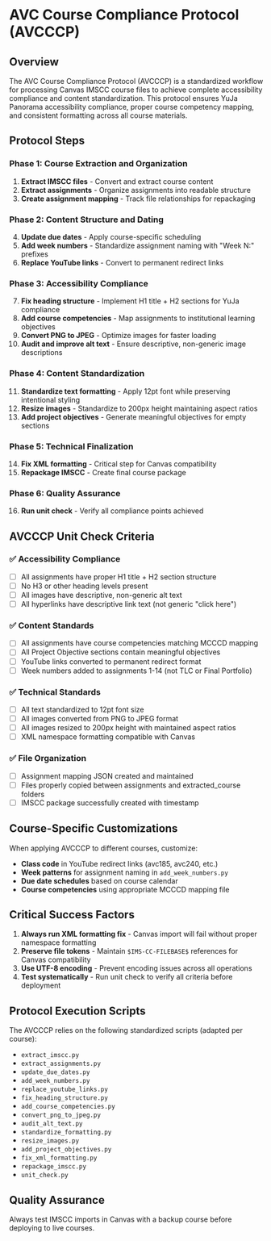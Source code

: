 # AVC Course Compliance Protocol (AVCCCP)

## Overview
The AVC Course Compliance Protocol (AVCCCP) is a standardized workflow for processing Canvas IMSCC course files to achieve complete accessibility compliance and content standardization. This protocol ensures YuJa Panorama accessibility compliance, proper course competency mapping, and consistent formatting across all course materials.

## Protocol Steps

### Phase 1: Course Extraction and Organization
1. **Extract IMSCC files** - Convert and extract course content
2. **Extract assignments** - Organize assignments into readable structure
3. **Create assignment mapping** - Track file relationships for repackaging

### Phase 2: Content Structure and Dating
4. **Update due dates** - Apply course-specific scheduling
5. **Add week numbers** - Standardize assignment naming with "Week N:" prefixes
6. **Replace YouTube links** - Convert to permanent redirect links

### Phase 3: Accessibility Compliance
7. **Fix heading structure** - Implement H1 title + H2 sections for YuJa compliance
8. **Add course competencies** - Map assignments to institutional learning objectives
9. **Convert PNG to JPEG** - Optimize images for faster loading
10. **Audit and improve alt text** - Ensure descriptive, non-generic image descriptions

### Phase 4: Content Standardization
11. **Standardize text formatting** - Apply 12pt font while preserving intentional styling
12. **Resize images** - Standardize to 200px height maintaining aspect ratios
13. **Add project objectives** - Generate meaningful objectives for empty sections

### Phase 5: Technical Finalization
14. **Fix XML formatting** - Critical step for Canvas compatibility
15. **Repackage IMSCC** - Create final course package

### Phase 6: Quality Assurance
16. **Run unit check** - Verify all compliance points achieved

## AVCCCP Unit Check Criteria

### ✅ Accessibility Compliance
- [ ] All assignments have proper H1 title + H2 section structure
- [ ] No H3 or other heading levels present
- [ ] All images have descriptive, non-generic alt text
- [ ] All hyperlinks have descriptive link text (not generic "click here")

### ✅ Content Standards
- [ ] All assignments have course competencies matching MCCCD mapping
- [ ] All Project Objective sections contain meaningful objectives
- [ ] YouTube links converted to permanent redirect format
- [ ] Week numbers added to assignments 1-14 (not TLC or Final Portfolio)

### ✅ Technical Standards
- [ ] All text standardized to 12pt font size
- [ ] All images converted from PNG to JPEG format
- [ ] All images resized to 200px height with maintained aspect ratios
- [ ] XML namespace formatting compatible with Canvas

### ✅ File Organization
- [ ] Assignment mapping JSON created and maintained
- [ ] Files properly copied between assignments and extracted_course folders
- [ ] IMSCC package successfully created with timestamp

## Course-Specific Customizations

When applying AVCCCP to different courses, customize:
- **Class code** in YouTube redirect links (avc185, avc240, etc.)
- **Week patterns** for assignment naming in `add_week_numbers.py`
- **Due date schedules** based on course calendar
- **Course competencies** using appropriate MCCCD mapping file

## Critical Success Factors

1. **Always run XML formatting fix** - Canvas import will fail without proper namespace formatting
2. **Preserve file tokens** - Maintain `$IMS-CC-FILEBASE$` references for Canvas compatibility
3. **Use UTF-8 encoding** - Prevent encoding issues across all operations
4. **Test systematically** - Run unit check to verify all criteria before deployment

## Protocol Execution Scripts

The AVCCCP relies on the following standardized scripts (adapted per course):
- `extract_imscc.py`
- `extract_assignments.py`
- `update_due_dates.py`
- `add_week_numbers.py`
- `replace_youtube_links.py`
- `fix_heading_structure.py`
- `add_course_competencies.py`
- `convert_png_to_jpeg.py`
- `audit_alt_text.py`
- `standardize_formatting.py`
- `resize_images.py`
- `add_project_objectives.py`
- `fix_xml_formatting.py`
- `repackage_imscc.py`
- `unit_check.py`

## Quality Assurance
Always test IMSCC imports in Canvas with a backup course before deploying to live courses.